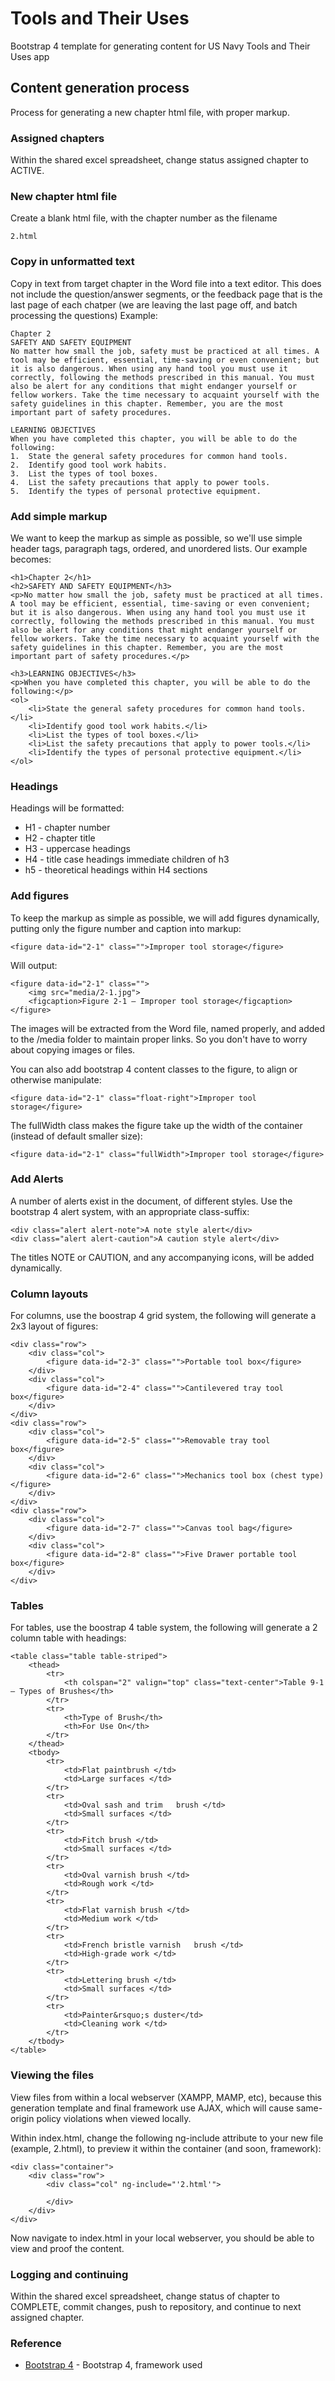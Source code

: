 # Tools and Their Uses

Bootstrap 4 template for generating content for US Navy Tools and Their Uses app


## Content generation process

Process for generating a new chapter html file, with proper markup.

### Assigned chapters

Within the shared excel spreadsheet, change status assigned chapter to ACTIVE.

### New chapter html file

Create a blank html file, with the chapter number as the filename

```
2.html
```

### Copy in unformatted text

Copy in text from target chapter in the Word file into a text editor. This does not include the question/answer segments, or the feedback page that is the last page of each chatper (we are leaving the last page off, and batch processing the questions) Example:

```
Chapter 2
SAFETY AND SAFETY EQUIPMENT
No matter how small the job, safety must be practiced at all times. A tool may be efficient, essential, time-saving or even convenient; but it is also dangerous. When using any hand tool you must use it correctly, following the methods prescribed in this manual. You must also be alert for any conditions that might endanger yourself or fellow workers. Take the time necessary to acquaint yourself with the safety guidelines in this chapter. Remember, you are the most important part of safety procedures.

LEARNING OBJECTIVES
When you have completed this chapter, you will be able to do the following:
1.	State the general safety procedures for common hand tools.
2.	Identify good tool work habits.
3.	List the types of tool boxes.
4.	List the safety precautions that apply to power tools.
5.	Identify the types of personal protective equipment.
```

### Add simple markup
We want to keep the markup as simple as possible, so we'll use simple header tags, paragraph tags, ordered, and unordered lists. Our example becomes:

```
<h1>Chapter 2</h1>
<h2>SAFETY AND SAFETY EQUIPMENT</h3>
<p>No matter how small the job, safety must be practiced at all times. A tool may be efficient, essential, time-saving or even convenient; but it is also dangerous. When using any hand tool you must use it correctly, following the methods prescribed in this manual. You must also be alert for any conditions that might endanger yourself or fellow workers. Take the time necessary to acquaint yourself with the safety guidelines in this chapter. Remember, you are the most important part of safety procedures.</p>

<h3>LEARNING OBJECTIVES</h3>
<p>When you have completed this chapter, you will be able to do the following:</p>
<ol>
	<li>State the general safety procedures for common hand tools.</li>
	<li>Identify good tool work habits.</li>
	<li>List the types of tool boxes.</li>
	<li>List the safety precautions that apply to power tools.</li>
	<li>Identify the types of personal protective equipment.</li>
</ol>
```

### Headings 

Headings will be formatted:
* H1 - chapter number
* H2 - chapter title
* H3 - uppercase headings
* H4 - title case headings immediate children of h3
* h5 - theoretical headings within H4 sections

### Add figures
To keep the markup as simple as possible, we will add figures dynamically, putting only the figure number and caption into markup:

```
<figure data-id="2-1" class="">Improper tool storage</figure>
```

Will output:

```
<figure data-id="2-1" class="">
	<img src="media/2-1.jpg">
	<figcaption>Figure 2-1 — Improper tool storage</figcaption>
</figure>
```

The images will be extracted from the Word file, named properly, and added to the /media folder to maintain proper links. So you don't have to worry about copying images or files.

You can also add bootstrap 4 content classes to the figure, to align or otherwise manipulate:

```
<figure data-id="2-1" class="float-right">Improper tool storage</figure>
```

The fullWidth class makes the figure take up the width of the container (instead of default smaller size):

```
<figure data-id="2-1" class="fullWidth">Improper tool storage</figure>
```

### Add Alerts
A number of alerts exist in the document, of different styles. Use the bootstrap 4 alert system, with an appropriate class-suffix:

```
<div class="alert alert-note">A note style alert</div>
<div class="alert alert-caution">A caution style alert</div>
```

The titles NOTE or CAUTION, and any accompanying icons, will be added dynamically.

### Column layouts
For columns, use the boostrap 4 grid system, the following will generate a 2x3 layout of figures:

```
<div class="row">
	<div class="col">
		<figure data-id="2-3" class="">Portable tool box</figure>
	</div>
	<div class="col">
		<figure data-id="2-4" class="">Cantilevered tray tool box</figure>
	</div>
</div>
<div class="row">
	<div class="col">
		<figure data-id="2-5" class="">Removable tray tool box</figure>
	</div>
	<div class="col">
		<figure data-id="2-6" class="">Mechanics tool box (chest type)</figure>
	</div>
</div>
<div class="row">
	<div class="col">
		<figure data-id="2-7" class="">Canvas tool bag</figure>
	</div>
	<div class="col">
		<figure data-id="2-8" class="">Five Drawer portable tool box</figure>
	</div>
</div>
```

### Tables
For tables, use the boostrap 4 table system, the following will generate a 2 column table with headings:

```
<table class="table table-striped">
	<thead>
		<tr>
			<th colspan="2" valign="top" class="text-center">Table 9-1 — Types of Brushes</th>
		</tr>
		<tr>
			<th>Type of Brush</th>
			<th>For Use On</th>
		</tr>
	</thead>
	<tbody>
		<tr>
			<td>Flat paintbrush </td>
			<td>Large surfaces </td>
		</tr>
		<tr>
			<td>Oval sash and trim   brush </td>
			<td>Small surfaces </td>
		</tr>
		<tr>
			<td>Fitch brush </td>
			<td>Small surfaces </td>
		</tr>
		<tr>
			<td>Oval varnish brush </td>
			<td>Rough work </td>
		</tr>
		<tr>
			<td>Flat varnish brush </td>
			<td>Medium work </td>
		</tr>
		<tr>
			<td>French bristle varnish   brush </td>
			<td>High-grade work </td>
		</tr>
		<tr>
			<td>Lettering brush </td>
			<td>Small surfaces </td>
		</tr>
		<tr>
			<td>Painter&rsquo;s duster</td>
			<td>Cleaning work </td>
		</tr>
	</tbody>
</table>
```

### Viewing the files

View files from within a local webserver (XAMPP, MAMP, etc), because this generation template and final framework use AJAX, which will cause same-origin policy violations when viewed locally.

Within index.html, change the following ng-include attribute to your new file (example, 2.html), to preview it within the container (and soon, framework):

```
<div class="container">
	<div class="row">
		<div class="col" ng-include="'2.html'">
			
		</div>
	</div>
</div>
```

Now navigate to index.html in your local webserver, you should be able to view and proof the content.

### Logging and continuing

Within the shared excel spreadsheet, change status of chapter to COMPLETE, commit changes, push to repository, and continue to next assigned chapter.


### Reference

* [Bootstrap 4](https://getbootstrap.com/docs/4.1/getting-started/introduction/) - Bootstrap 4, framework used
